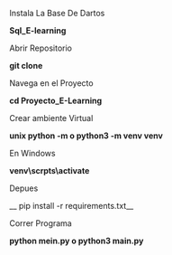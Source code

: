 Instala La Base De Dartos 

__Sql_E-learning__

Abrir Repositorio 

__git clone__

Navega en el  Proyecto
 
__cd Proyecto_E-Learning__

Crear ambiente Virtual

__unix python -m o python3 -m venv venv__

En Windows

__venv\scrpts\activate__

Depues

__ pip install -r requirements.txt__

Correr Programa

__python mein.py  o python3 main.py__

